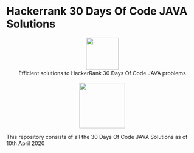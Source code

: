 # Hackerrank 30 Days Of Code JAVA Solutions

<p align="center">
    <a href="https://www.hackerrank.com/chitturiarun">
        <img height=85 src="https://d3keuzeb2crhkn.cloudfront.net/hackerrank/assets/styleguide/logo_wordmark-f5c5eb61ab0a154c3ed9eda24d0b9e31.svg">
    </a>
    <br>
    Efficient solutions to HackerRank 30 Days Of Code JAVA problems
    <br><br>
    <a href="https://www.hackerrank.com/chitturiarun">
        <img height=120 src="https://aruntech.xyz/30DFC.JPG">
    </a>
    <br>
</p>

This repository consists of all the 30 Days Of Code JAVA Solutions as of 10th April 2020
